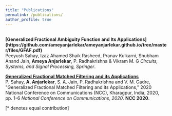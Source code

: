 ```yaml
---
title: "Publications"
permalink: /publications/
author_profile: true
---
```

<br>
<b>[Generalized Fractional Ambiguity Function and Its Applications](https://github.com/ameyanjarlekar/ameyanjarlekar.github.io/tree/master/files/GFAF.pdf)</b> <br> 
Peeyush Sahay, Izaz Ahamed Shaik Rasheed, Pranav Kulkarni, Shubham Anand Jain, <b>Ameya Anjarlekar</b>, P. Radhakrishna & Vikram M. G
<i>Circuits, Systems, and Signal Processing, Springer</i>.

<b>[Generalized Fractional Matched Filtering and its Applications](https://github.com/ameyanjarlekar/ameyanjarlekar.github.io/tree/master/files/GFMF.pdf)</b> <br> 
P. Sahay, <b>A. Anjarlekar</b>, S. A. Jain, P. Radhakrishna and V. M. Gadre, "Generalized Fractional Matched Filtering and its Applications," 2020 National Conference on Communications (NCC), Kharagpur, India, 2020, pp. 1-6
<i>National Conference on Communications, 2020</i>. <b>NCC 2020</b>.






[\* denotes equal contribution]
